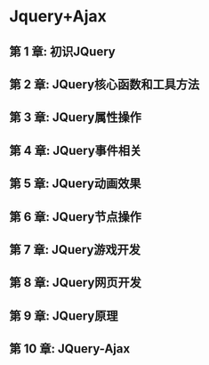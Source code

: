 # Jquery+Ajax

## 第 1 章: 初识JQuery

## 第 2 章: JQuery核心函数和工具方法

## 第 3 章: JQuery属性操作

## 第 4 章: JQuery事件相关

## 第 5 章: JQuery动画效果

## 第 6 章: JQuery节点操作

## 第 7 章: JQuery游戏开发

## 第 8 章: JQuery网页开发

## 第 9 章: JQuery原理

## 第 10 章: JQuery-Ajax

